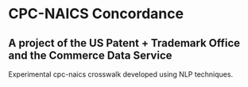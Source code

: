 # CPC-NAICS Concordance
## A project of the US Patent + Trademark Office and the Commerce Data Service

Experimental cpc-naics crosswalk developed using NLP techniques.
